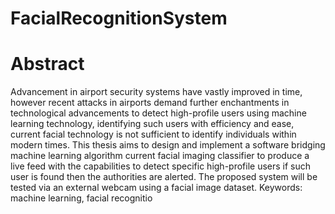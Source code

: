 # FacialRecognitionSystem
# Abstract
Advancement in airport security systems have vastly improved in time, however recent attacks in airports demand further enchantments in technological advancements to detect high-profile users using machine learning technology, identifying such users with efficiency and ease, current facial technology is not sufficient to identify individuals within modern times. This thesis aims to design and implement a software bridging machine learning algorithm current facial imaging classifier to produce a live feed with the capabilities to detect specific high-profile users if such user is found then the authorities are alerted. The proposed system will be tested via an external webcam using a facial image dataset.
Keywords: machine learning, facial recognitio
